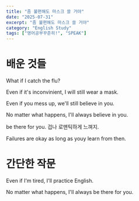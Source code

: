 ```yaml
---
title: "좀 불편해도 마스크 쓸 거야"
date: "2025-07-31"
excerpt: "좀 불편해도 마스크 쓸 거야"
category: "English Study"
tags: ["영어공부꾸준히!", "SPEAK"]
---
```


# 배운 것들

What if I catch the flu?

Even if it's inconvinient, I will still wear a mask.

Even if you mess up, we'll still believe in you.

No matter what happens, I'll always believe in you.

be there for you. 겁나 로맨틱하게 느껴지.


Failures are okay as long as youy learn from then.


# 간단한 작문

Even if I'm tired, I'll practice English.

No matter what happens, I'll always be there for you.


